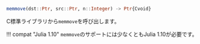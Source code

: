 ```julia
memmove(dst::Ptr, src::Ptr, n::Integer) -> Ptr{Cvoid}
```

C標準ライブラリから`memmove`を呼び出します。

!!! compat "Julia 1.10"
    `memmove`のサポートには少なくともJulia 1.10が必要です。

